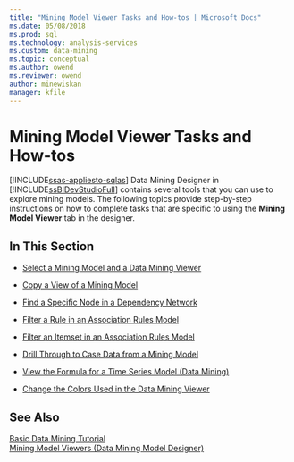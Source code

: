 ```yaml
---
title: "Mining Model Viewer Tasks and How-tos | Microsoft Docs"
ms.date: 05/08/2018
ms.prod: sql
ms.technology: analysis-services
ms.custom: data-mining
ms.topic: conceptual
ms.author: owend
ms.reviewer: owend
author: minewiskan
manager: kfile
---
```

# Mining Model Viewer Tasks and How-tos
[!INCLUDE[ssas-appliesto-sqlas](../../includes/ssas-appliesto-sqlas.md)]
  Data Mining Designer in [!INCLUDE[ssBIDevStudioFull](../../includes/ssbidevstudiofull-md.md)] contains several tools that you can use to explore mining models. The following topics provide step-by-step instructions on how to complete tasks that are specific to using the **Mining Model Viewer** tab in the designer.  
  
## In This Section  
  
-   [Select a Mining Model and a Data Mining Viewer](../../analysis-services/data-mining/select-a-mining-model-and-a-data-mining-viewer.md)  
  
-   [Copy a View of a Mining Model](../../analysis-services/data-mining/copy-a-view-of-a-mining-model.md)  
  
-   [Find a Specific Node in a Dependency Network](../../analysis-services/data-mining/find-a-specific-node-in-a-dependency-network.md)  
  
-   [Filter a Rule in an Association Rules Model](../../analysis-services/data-mining/filter-a-rule-in-an-association-rules-model.md)  
  
-   [Filter an Itemset in an Association Rules Model](../../analysis-services/data-mining/filter-an-itemset-in-an-association-rules-model.md)  
  
-   [Drill Through to Case Data from a Mining Model](../../analysis-services/data-mining/drill-through-to-case-data-from-a-mining-model.md)  
  
-   [View the Formula for a Time Series Model &#40;Data Mining&#41;](../../analysis-services/data-mining/view-the-formula-for-a-time-series-model-data-mining.md)  
  
-   [Change the Colors Used in the Data Mining Viewer](../../analysis-services/data-mining/change-the-colors-used-in-the-data-mining-viewer.md)  
  
## See Also  
 [Basic Data Mining Tutorial](http://msdn.microsoft.com/library/6602edb6-d160-43fb-83c8-9df5dddfeb9c)   
 [Mining Model Viewers &#40;Data Mining Model Designer&#41;](http://msdn.microsoft.com/library/4ba391d5-c97b-4848-ba7c-7d096fa4b7dd)  
  
  
